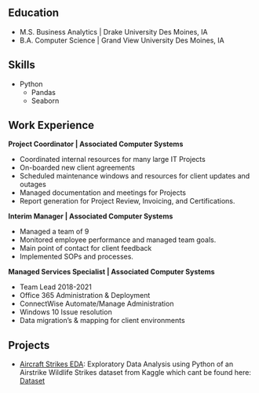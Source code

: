 ## Education
- M.S. Business Analytics | Drake University Des Moines, IA
- B.A. Computer Science | Grand View University Des Moines, IA

## Skills
- Python
  - Pandas
  - Seaborn

## Work Experience
**Project Coordinator | Associated Computer Systems**
- Coordinated internal resources for many large IT Projects
- On-boarded new client agreements
- Scheduled maintenance windows and resources for client updates and outages
- Managed documentation and meetings for Projects
- Report generation for Project Review, Invoicing, and Certifications.

**Interim Manager | Associated Computer Systems**
- Managed a team of 9
- Monitored employee performance and managed team goals.
- Main point of contact for client feedback
- Implemented SOPs and processes.
  
**Managed Services Specialist | Associated Computer Systems**
- Team Lead 2018-2021
- Office 365 Administration & Deployment
- ConnectWise Automate/Manage Administration
- Windows 10 Issue resolution
- Data migration’s & mapping for client environments

## Projects
- [Aircraft Strikes EDA](https://github.com/KPMallaney/KPMallaney.github.io/blob/main/AircraftStrikes.ipynb): Exploratory Data Analysis using Python of an Airstrike Wildlife Strikes dataset from Kaggle which cant be found here: [Dataset](https://www.kaggle.com/datasets/dianaddx/aircraft-wildlife-strikes-1990-2023)

